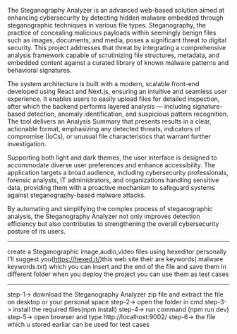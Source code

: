 The Steganography Analyzer is an advanced web-based solution aimed at enhancing cybersecurity by detecting hidden malware embedded through steganographic techniques in various file types. Steganography, the practice of concealing malicious payloads within seemingly benign files such as images, documents, and media, poses a significant threat to digital security. This project addresses that threat by integrating a comprehensive analysis framework capable of scrutinizing file structures, metadata, and embedded content against a curated library of known malware patterns and behavioral signatures.

The system architecture is built with a modern, scalable front-end developed using React and Next.js, ensuring an intuitive and seamless user experience. It enables users to easily upload files for detailed inspection, after which the backend performs layered analysis — including signature-based detection, anomaly identification, and suspicious pattern recognition. The tool delivers an Analysis Summary that presents results in a clear, actionable format, emphasizing any detected threats, indicators of compromise (IoCs), or unusual file characteristics that warrant further investigation.

Supporting both light and dark themes, the user interface is designed to accommodate diverse user preferences and enhance accessibility. The application targets a broad audience, including cybersecurity professionals, forensic analysts, IT administrators, and organizations handling sensitive data, providing them with a proactive mechanism to safeguard systems against steganography-based malware attacks.

By automating and simplifying the complex process of steganographic analysis, the Steganography Analyzer not only improves detection efficiency but also contributes to strengthening the overall cybersecurity posture of its users.


-----------------------------------------------------------------------------------------------------------------------------------------------------------------------
create a Steganographic image,audio,video files using hexeditor personally I'll suggest you(https://hexed.it/)this web site their are keywords( malware keywords.txt) which you can insert and the end of the file and save them in different folder when you deploy the project you can use them as test cases 

-----------------------------------------------------------------------------------------------------------------------------------------------------------------------
step-1-> download the Steganography Analyzer zip file and extract the file on desktop or your personal space
step-2-> open the folder in cmd 
step-3-> install the required files(npm install)
step-4-> run command (npm run dev)
step-5-> open browser and type http://localhost:9002/
step-6-> the file which u stored earliar can be used for test cases 
